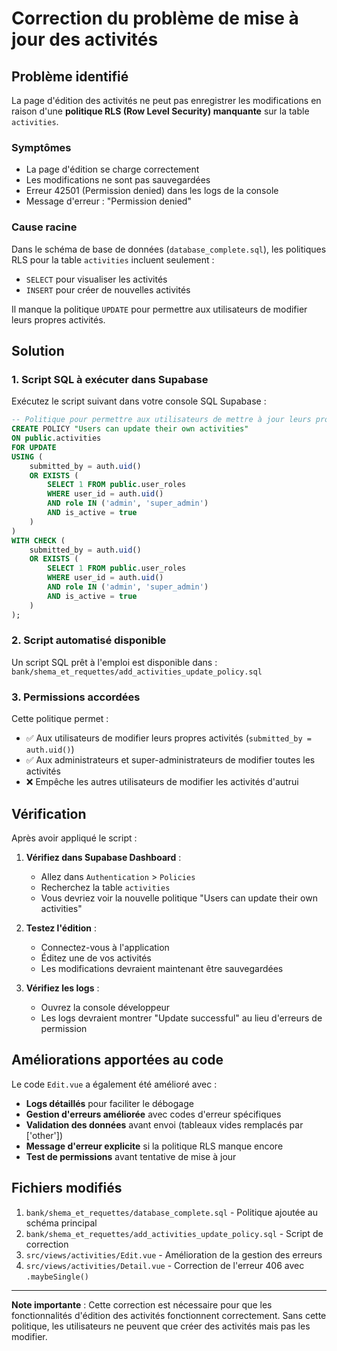 # Correction du problème de mise à jour des activités

## Problème identifié

La page d'édition des activités ne peut pas enregistrer les modifications en raison d'une **politique RLS (Row Level Security) manquante** sur la table `activities`.

### Symptômes
- La page d'édition se charge correctement
- Les modifications ne sont pas sauvegardées
- Erreur 42501 (Permission denied) dans les logs de la console
- Message d'erreur : "Permission denied"

### Cause racine
Dans le schéma de base de données (`database_complete.sql`), les politiques RLS pour la table `activities` incluent seulement :
- `SELECT` pour visualiser les activités
- `INSERT` pour créer de nouvelles activités  

Il manque la politique `UPDATE` pour permettre aux utilisateurs de modifier leurs propres activités.

## Solution

### 1. Script SQL à exécuter dans Supabase

Exécutez le script suivant dans votre console SQL Supabase :

```sql
-- Politique pour permettre aux utilisateurs de mettre à jour leurs propres activités
CREATE POLICY "Users can update their own activities" 
ON public.activities 
FOR UPDATE 
USING (
    submitted_by = auth.uid() 
    OR EXISTS (
        SELECT 1 FROM public.user_roles 
        WHERE user_id = auth.uid() 
        AND role IN ('admin', 'super_admin')
        AND is_active = true
    )
)
WITH CHECK (
    submitted_by = auth.uid() 
    OR EXISTS (
        SELECT 1 FROM public.user_roles 
        WHERE user_id = auth.uid() 
        AND role IN ('admin', 'super_admin')
        AND is_active = true
    )
);
```

### 2. Script automatisé disponible

Un script SQL prêt à l'emploi est disponible dans : 
`bank/shema_et_requettes/add_activities_update_policy.sql`

### 3. Permissions accordées

Cette politique permet :
- ✅ Aux utilisateurs de modifier leurs propres activités (`submitted_by = auth.uid()`)
- ✅ Aux administrateurs et super-administrateurs de modifier toutes les activités
- ❌ Empêche les autres utilisateurs de modifier les activités d'autrui

## Vérification

Après avoir appliqué le script :

1. **Vérifiez dans Supabase Dashboard** :
   - Allez dans `Authentication` > `Policies`
   - Recherchez la table `activities`
   - Vous devriez voir la nouvelle politique "Users can update their own activities"

2. **Testez l'édition** :
   - Connectez-vous à l'application
   - Éditez une de vos activités
   - Les modifications devraient maintenant être sauvegardées

3. **Vérifiez les logs** :
   - Ouvrez la console développeur
   - Les logs devraient montrer "Update successful" au lieu d'erreurs de permission

## Améliorations apportées au code

Le code `Edit.vue` a également été amélioré avec :

- **Logs détaillés** pour faciliter le débogage
- **Gestion d'erreurs améliorée** avec codes d'erreur spécifiques  
- **Validation des données** avant envoi (tableaux vides remplacés par ['other'])
- **Message d'erreur explicite** si la politique RLS manque encore
- **Test de permissions** avant tentative de mise à jour

## Fichiers modifiés

1. `bank/shema_et_requettes/database_complete.sql` - Politique ajoutée au schéma principal
2. `bank/shema_et_requettes/add_activities_update_policy.sql` - Script de correction
3. `src/views/activities/Edit.vue` - Amélioration de la gestion des erreurs
4. `src/views/activities/Detail.vue` - Correction de l'erreur 406 avec `.maybeSingle()`

---

**Note importante** : Cette correction est nécessaire pour que les fonctionnalités d'édition des activités fonctionnent correctement. Sans cette politique, les utilisateurs ne peuvent que créer des activités mais pas les modifier.